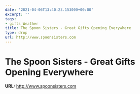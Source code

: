 ```yaml
---
date: '2021-04-06T13:40:23.153000+00:00'
excerpt: ''
tags:
- gifts Weather
title: The Spoon Sisters - Great Gifts Opening Everywhere
type: drop
url: http://www.spoonsisters.com
---
```


# The Spoon Sisters - Great Gifts Opening Everywhere

**URL:** http://www.spoonsisters.com
